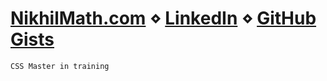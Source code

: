 # [NikhilMath.com](https://nikhilmath.com)  ⋄  [LinkedIn](https://www.linkedin.com/in/nikhil-math/)  ⋄  [GitHub Gists](https://gist.github.com/NikhilMath)

```css
CSS Master in training
```
